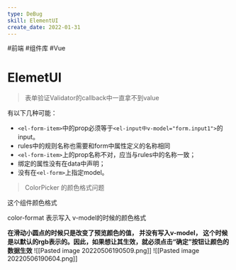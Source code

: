 ```yaml
---
type: DeBug
skill: ElementUI
create_date: 2022-01-31
---
```


#前端 #组件库 #Vue

# ElemetUI


>表单验证Validator的callback中一直拿不到value

有以下几种可能：

- `<el-form-item>`中的prop必须等于`<el-input中v-model="form.input1">`的input。
-  rules中的规则名称也需要和form中属性定义的名称相同
-   `<el-form-item>`上的prop名称不对，应当与rules中的名称一致；
-   绑定的属性没有在data中声明；
-   没有在`<el-form>`上指定model。

> ColorPicker 的颜色格式问题

这个组件颜色格式

color-format 表示写入 v-model的时候的颜色格式

**在滑动小圆点的时候只是改变了预览颜色的值， 并没有写入v-model， 这个时候是以默认的rgb表示的。因此，如果想让其生效，就必须点击“确定”按钮让颜色的数据生效**
![[Pasted image 20220506190509.png]]
![[Pasted image 20220506190604.png]]

